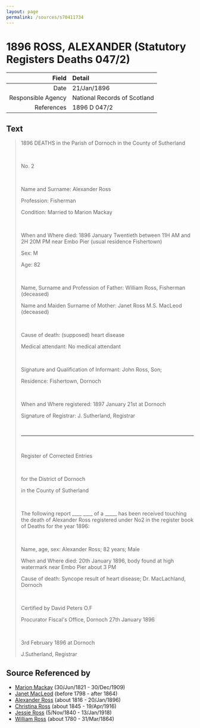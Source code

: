 ```yaml
---
layout: page
permalink: /sources/s70411734
---
```


# 1896 ROSS, ALEXANDER (Statutory Registers Deaths 047/2)

Field | Detail
---:|:---
Date | 21/Jan/1896
Responsible Agency | National Records of Scotland
References | 1896 D 047/2

## Text

> 1896 DEATHS in the Parish of Dornoch in the County of Sutherland
>
> <br/>
>
> No. 2
>
> <br/>
>
> Name and Surname: Alexander Ross
>
> Profession: Fisherman
>
> Condition: Married to Marion Mackay
>
> <br/>
>
> When and Where died: 1896 January Twentieth between 11H AM and 2H 20M PM near Embo Pier (usual residence Fishertown)
>
> Sex: M
>
> Age: 82
>
> <br/>
>
> Name, Surname and Profession of Father: William Ross, Fisherman (deceased)
>
> Name and Maiden Surname of Mother: Janet Ross M.S. MacLeod (deceased)
>
> <br/>
>
> Cause of death: (supposed) heart disease
>
> Medical attendant: No medical attendant
>
> <br/>
>
> Signature and Qualification of Informant: John Ross, Son;
>
> Residence: Fishertown, Dornoch
>
> <br/>
>
> When and Where registered: 1897 January 21st at Dornoch
>
> Signature of Registrar: J. Sutherland, Registrar
>
> <br/>
>
> ---
>
> <br/>
>
> Register of Corrected Entries
>
> <br/>
>
> for the District of Dornoch
>
> in the County of Sutherland
>
> <br/>
>
> The following report ____ ____ of a _____ has been received touching the death of Alexander Ross registered under No2 in the register book of Deaths for the year 1896:
>
> <br/>
>
> Name, age, sex: Alexander Ross; 82 years; Male
>
> When and Where died: 20th January 1896, body found at high watermark near Embo Pier about 3 PM
>
> Cause of death: Syncope result of heart disease; Dr. MacLachland, Dornoch
>
> <br/>
>
> Certified by David Peters O.F
>
> Procurator Fiscal's Office, Dornoch 27th January 1896
>
> <br/>
>
> 3rd February 1896 at Dornoch
>
> J.Sutherland, Registrar
>

## Source Referenced by

* [Marion Mackay](../people/@78930004@-marion-mackay-b1821-6-30-d1909-12-30.md) (30/Jun/1821 - 30/Dec/1909)
* [Janet MacLeod](../people/@31854910@-janet-macleod-b1798-d1864.md) (before 1798 - after 1864)
* [Alexander Ross](../people/@81387900@-alexander-ross-b1816-d1896-1-20.md) (about 1816 - 20/Jan/1896)
* [Christina Ross](../people/@81183416@-christina-ross-b1845-d1916-4-19.md) (about 1845 - 19/Apr/1916)
* [Jessie Ross](../people/@60546968@-jessie-ross-b1840-11-5-d1918-1-13.md) (5/Nov/1840 - 13/Jan/1918)
* [William Ross](../people/@31822850@-william-ross-b1780-d1864-3-31.md) (about 1780 - 31/Mar/1864)
